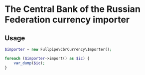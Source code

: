 # The Central Bank of the Russian Federation currency importer

## Usage
```php
$importer = new Fullpipe\CbrCurrency\Importer();

foreach ($importer->import() as $ic) {
    var_dump($ic);
}
```
